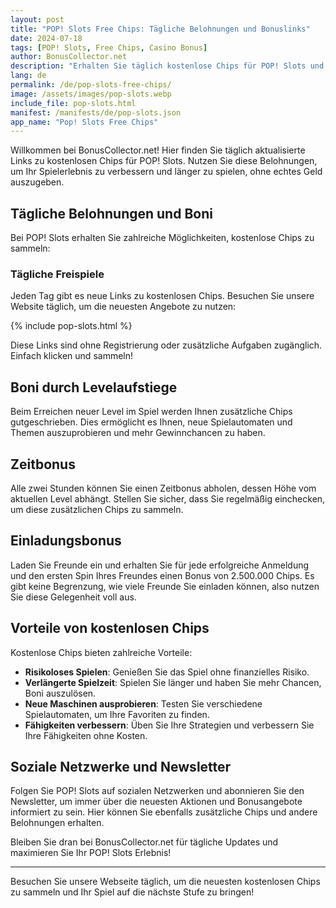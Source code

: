 ```yaml
---
layout: post
title: "POP! Slots Free Chips: Tägliche Belohnungen und Bonuslinks"
date: 2024-07-18
tags: [POP! Slots, Free Chips, Casino Bonus]
author: BonusCollector.net
description: "Erhalten Sie täglich kostenlose Chips für POP! Slots und maximieren Sie Ihr Spielerlebnis."
lang: de
permalink: /de/pop-slots-free-chips/
image: /assets/images/pop-slots.webp
include_file: pop-slots.html
manifest: /manifests/de/pop-slots.json
app_name: "Pop! Slots Free Chips"
---
```


Willkommen bei BonusCollector.net! Hier finden Sie täglich aktualisierte Links zu kostenlosen Chips für POP! Slots. Nutzen Sie diese Belohnungen, um Ihr Spielerlebnis zu verbessern und länger zu spielen, ohne echtes Geld auszugeben.

## Tägliche Belohnungen und Boni

Bei POP! Slots erhalten Sie zahlreiche Möglichkeiten, kostenlose Chips zu sammeln:

### Tägliche Freispiele

Jeden Tag gibt es neue Links zu kostenlosen Chips. Besuchen Sie unsere Website täglich, um die neuesten Angebote zu nutzen:

{% include pop-slots.html %}

Diese Links sind ohne Registrierung oder zusätzliche Aufgaben zugänglich. Einfach klicken und sammeln!

## Boni durch Levelaufstiege

Beim Erreichen neuer Level im Spiel werden Ihnen zusätzliche Chips gutgeschrieben. Dies ermöglicht es Ihnen, neue Spielautomaten und Themen auszuprobieren und mehr Gewinnchancen zu haben.

## Zeitbonus

Alle zwei Stunden können Sie einen Zeitbonus abholen, dessen Höhe vom aktuellen Level abhängt. Stellen Sie sicher, dass Sie regelmäßig einchecken, um diese zusätzlichen Chips zu sammeln.

## Einladungsbonus

Laden Sie Freunde ein und erhalten Sie für jede erfolgreiche Anmeldung und den ersten Spin Ihres Freundes einen Bonus von 2.500.000 Chips. Es gibt keine Begrenzung, wie viele Freunde Sie einladen können, also nutzen Sie diese Gelegenheit voll aus.

## Vorteile von kostenlosen Chips

Kostenlose Chips bieten zahlreiche Vorteile:

- **Risikoloses Spielen**: Genießen Sie das Spiel ohne finanzielles Risiko.
- **Verlängerte Spielzeit**: Spielen Sie länger und haben Sie mehr Chancen, Boni auszulösen.
- **Neue Maschinen ausprobieren**: Testen Sie verschiedene Spielautomaten, um Ihre Favoriten zu finden.
- **Fähigkeiten verbessern**: Üben Sie Ihre Strategien und verbessern Sie Ihre Fähigkeiten ohne Kosten.

## Soziale Netzwerke und Newsletter

Folgen Sie POP! Slots auf sozialen Netzwerken und abonnieren Sie den Newsletter, um immer über die neuesten Aktionen und Bonusangebote informiert zu sein. Hier können Sie ebenfalls zusätzliche Chips und andere Belohnungen erhalten.

Bleiben Sie dran bei BonusCollector.net für tägliche Updates und maximieren Sie Ihr POP! Slots Erlebnis!

---

Besuchen Sie unsere Webseite täglich, um die neuesten kostenlosen Chips zu sammeln und Ihr Spiel auf die nächste Stufe zu bringen!